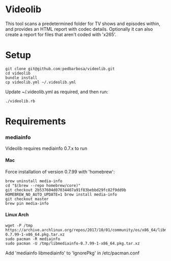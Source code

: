 # Videolib

This tool scans a predetermined folder for TV shows and episodes within, and provides an HTML report with codec details. Optionally it can also create a report for files that aren't coded with 'x265'.

# Setup

```
git clone git@github.com:pedbarbosa/videolib.git
cd videolib
bundle install
cp videolib.yml ~/.videolib.yml
```

Update ~/.videolib.yml as required, and then run:

```
./videolib.rb
```

# Requirements 

### mediainfo

Videolib requires mediainfo 0.7.x to run

#### Mac

Force installation of version 0.7.99 with 'homebrew':

```
brew uninstall media-info
cd "$(brew --repo homebrew/core)"
git checkout 2b537604d07034407a91f83bebbd29fc82f9dd9b
HOMEBREW_NO_AUTO_UPDATE=1 brew install media-info
git checkout master
brew pin media-info
```

#### Linux Arch

```
wget -P /tmp https://archive.archlinux.org/repos/2017/10/01/community/os/x86_64/libmediainfo-0.7.99-1-x86_64.pkg.tar.xz
sudo pacman -R mediainfo
sudo pacman -U /tmp/libmediainfo-0.7.99-1-x86_64.pkg.tar.xz
```

Add 'mediainfo libmediainfo' to 'IgnorePkg' in /etc/pacman.conf